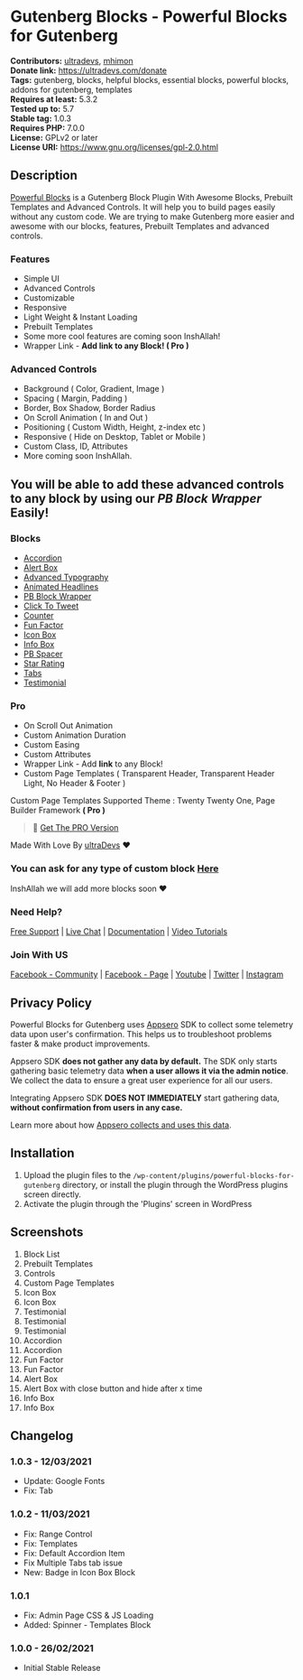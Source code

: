 # Gutenberg Blocks - Powerful Blocks for Gutenberg #
**Contributors:** [ultradevs](https://profiles.wordpress.org/ultradevs), [mhimon](https://profiles.wordpress.org/mhimon)  
**Donate link:** https://ultradevs.com/donate  
**Tags:** gutenberg, blocks, helpful blocks, essential blocks, powerful blocks, addons for gutenberg, templates  
**Requires at least:** 5.3.2  
**Tested up to:**      5.7  
**Stable tag:**        1.0.3  
**Requires PHP:**      7.0.0  
**License:** GPLv2 or later  
**License URI:** https://www.gnu.org/licenses/gpl-2.0.html  

## Description ##

[Powerful Blocks](https://powerfulblocks.com) is a Gutenberg Block Plugin With Awesome Blocks, Prebuilt Templates and Advanced Controls. It will help you to build pages easily without any custom code. We are trying to make Gutenberg more easier and awesome with our blocks, features, Prebuilt Templates and advanced controls.

### Features
* Simple UI
* Advanced Controls
* Customizable
* Responsive
* Light Weight & Instant Loading
* Prebuilt Templates 
* Some more cool features are coming soon InshAllah!
* Wrapper Link - **Add link to any Block! ( Pro )**

### Advanced Controls
* Background ( Color, Gradient, Image )
* Spacing ( Margin, Padding )
* Border, Box Shadow, Border Radius
* On Scroll Animation ( In and Out )
* Positioning ( Custom Width, Height, z-index etc )
* Responsive ( Hide on Desktop, Tablet or Mobile )
* Custom Class, ID, Attributes
* More coming soon InshAllah.

## You will be able to add these advanced controls to any block by using our *PB Block Wrapper* Easily!

### Blocks
* [Accordion](https://powerfulblocks.com/blocks/accordion)
* [Alert Box](https://powerfulblocks.com/blocks/alert-box)
* [Advanced Typography](https://powerfulblocks.com/blocks/advanced-typography)
* [Animated Headlines](https://powerfulblocks.com/blocks/animated-headlines)
* [PB Block Wrapper](https://powerfulblocks.com/blocks/pb-block-wrapper)
* [Click To Tweet](https://powerfulblocks.com/blocks/click-to-tweet)
* [Counter](https://powerfulblocks.com/blocks/counter)
* [Fun Factor](https://powerfulblocks.com/blocks/fun-factor)
* [Icon Box](https://powerfulblocks.com/blocks/icon-box)
* [Info Box](https://powerfulblocks.com/blocks/info-box)
* [PB Spacer](https://powerfulblocks.com/blocks/pb-spacer)
* [Star Rating](https://powerfulblocks.com/blocks/star-rating)
* [Tabs](https://powerfulblocks.com/blocks/tabs)
* [Testimonial](https://powerfulblocks.com/blocks/testimonial)


### Pro
* On Scroll Out Animation
* Custom Animation Duration
* Custom Easing
* Custom Attributes
* Wrapper Link - Add **link** to any Block!
* Custom Page Templates ( Transparent Header, Transparent Header Light, No Header & Footer )

Custom Page Templates Supported Theme : Twenty Twenty One, Page Builder Framework **( Pro )**

> 🚀 [Get The PRO Version](https://powerfulblocks.com/pricing)


Made With Love By [ultraDevs](https://ultradevs.com) ❤️

### You can ask for any type of custom block [Here](https://powerfulblocks.com/custom-block)

InshAllah we will add more blocks soon ❤️

### Need Help?

[Free Support](https://wordpress.org/support/plugin/powerful-blocks/) | [Live Chat](https://web.facebook.com/hello.ultradevs) | [Documentation](https://docs.ultradevs.com/powerful-blocks)  | [Video Tutorials](https://www.youtube.com/playlist?list=PL6-MOhUm73eiSSVHgAVnFFEvs6rO2sZyC)

### Join With US
[Facebook - Community](https://web.facebook.com/groups/powerfulblocks/) | [Facebook - Page](https://web.facebook.com/hello.ultradevs) | [Youtube](https://www.youtube.com/channel/UCc2yL-QGQjscXpPx9Pp7J8w) | [Twitter](https://twitter.com/ultraDevsBD) | [Instagram](https://www.instagram.com/ultradevs/)

## Privacy Policy 
Powerful Blocks for Gutenberg uses [Appsero](https://appsero.com) SDK to collect some telemetry data upon user's confirmation. This helps us to troubleshoot problems faster & make product improvements.

Appsero SDK **does not gather any data by default.** The SDK only starts gathering basic telemetry data **when a user allows it via the admin notice**. We collect the data to ensure a great user experience for all our users. 

Integrating Appsero SDK **DOES NOT IMMEDIATELY** start gathering data, **without confirmation from users in any case.**

Learn more about how [Appsero collects and uses this data](https://appsero.com/privacy-policy/).


## Installation ##

1. Upload the plugin files to the `/wp-content/plugins/powerful-blocks-for-gutenberg` directory, or install the plugin through the WordPress plugins screen directly.
1. Activate the plugin through the 'Plugins' screen in WordPress


## Screenshots ##

1. Block List
2. Prebuilt Templates
3. Controls
4. Custom Page Templates
5. Icon Box
6. Icon Box
7. Testimonial
8. Testimonial
9. Testimonial
10. Accordion
11. Accordion
12. Fun Factor
13. Fun Factor
14. Alert Box
15. Alert Box with close button and hide after x time
16. Info Box
17. Info Box

## Changelog ##

### 1.0.3 - 12/03/2021 ###
* Update: Google Fonts
* Fix: Tab

### 1.0.2 - 11/03/2021 ###
* Fix: Range Control
* Fix: Templates
* Fix: Default Accordion Item
* Fix Multiple Tabs tab issue
* New: Badge in Icon Box Block

### 1.0.1 ###
* Fix: Admin Page CSS & JS Loading
* Added: Spinner - Templates Block

### 1.0.0 - 26/02/2021 ###
* Initial Stable Release
